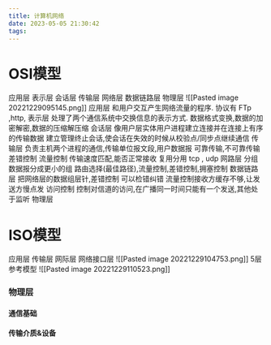 ```yaml
---
title: 计算机网络
date: 2023-05-05 21:30:42
tags:  
---
```

# OSI模型
应用层
表示层
会话层
传输层
网络层
数据链路层
物理层
![[Pasted image 20221229095145.png]]
应用层
和用户交互产生网络流量的程序.
协议有 FTp ,http,
表示层
处理了两个通信系统中交换信息的表示方式.
数据格式变换,数据的加密解密,数据的压缩解压缩
会话层
像用户层实体用户进程建立连接并在连接上有序的传输数据
建立管理终止会话,使会话在失效的时候从校验点/同步点继续通信
传输层
负责主机两个进程的通信,传输单位报文段,用户数据报
可靠传输,不可靠传输
差错控制
流量控制 传输速度匹配,能否正常接收
复用分用
tcp , udp
网路层
分组
数据报分成更小的组
路由选择(最佳路径),流量控制,差错控制,拥塞控制
数据链路层
把网络层的数据组层针,差错控制 可以检错纠错
流量控制接收方缓存不够,让发送方慢点发
访问控制 控制对信道的访问,在广播同一时间只能有一个发送,其他处于监听
物理层
# ISO模型
应用层
传输层
网际层
网络接口层
![[Pasted image 20221229104753.png]]
5层参考模型
![[Pasted image 20221229110523.png]]


### 物理层
#### 通信基础


#### 传输介质&设备
